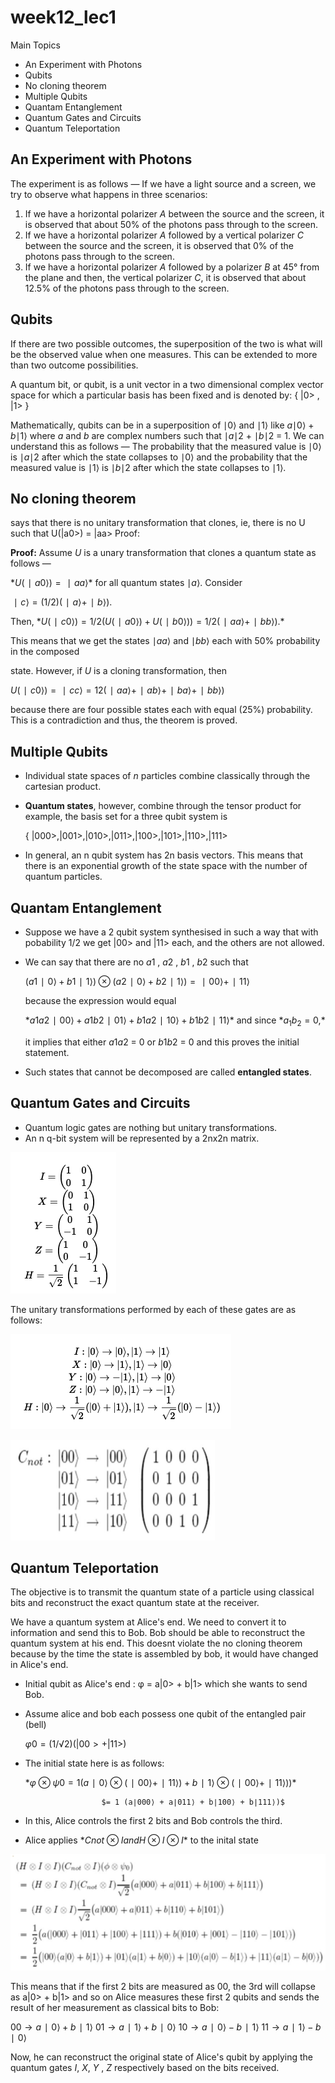 # week12_lec1

Main Topics

- An Experiment with Photons
- Qubits
- No cloning theorem
- Multiple Qubits
- Quantam Entanglement
- Quantum Gates and Circuits
- Quantum Teleportation

## **An Experiment with Photons**

The experiment is as follows — If we have a light source and a screen, we try to observe
what happens in three scenarios:

1. If we have a horizontal polarizer *A* between the source and the screen, it is observed
that about 50% of the photons pass through to the screen.
2. If we have a horizontal polarizer *A* followed by a vertical polarizer *C* between the source
and the screen, it is observed that 0% of the photons pass through to the screen.
3. If we have a horizontal polarizer *A* followed by a polarizer *B* at 45° from the plane and
then, the vertical polarizer *C*, it is observed that about 12.5% of the photons pass
through to the screen.

## Qubits

If there are two possible outcomes, the superposition of the two is what will be the observed value when one measures. This can be extended to more than two outcome possibilities.

A quantum bit, or qubit, is a unit vector in a two dimensional complex vector space for which a
particular basis has been fixed and is denoted by: { |0> , |1> }

Mathematically, qubits can be in a superposition of ∣0⟩ and ∣1⟩ like *a*∣0⟩ + *b*∣1⟩ where *a* and
*b* are complex numbers such that ∣*a*∣2 + ∣*b*∣2 = 1. We can understand this as follows — The
probability that the measured value is ∣0⟩ is ∣*a*∣2 after which the state collapses to ∣0⟩ and
the probability that the measured value is ∣1⟩ is ∣*b*∣2 after which the state collapses to ∣1⟩.

## No cloning theorem

says that there is no unitary transformation that clones, ie, there is no U such that U(|a0>) = |aa>
Proof:

**Proof:** Assume *U* is a unary transformation that clones a quantum state as follows —

$*U (∣a0 ⟩) = ∣aa⟩$*  for all quantum states ∣*a*⟩.
Consider 

$∣c⟩ = (1/ 2)(∣a⟩ + ∣b⟩).$  

Then, $*U(∣c0⟩) = 1/ 2(U(∣a0⟩) + U(∣b0⟩)) = 1/ 2(∣aa⟩ + ∣bb⟩).*$

This means that we get the states ∣*aa*⟩ and ∣*bb*⟩ each with 50% probability in the composed

state.
However, if *U* is a cloning transformation, then

 $U (∣c0 ⟩) = ∣cc⟩ = 12 (∣aa⟩ + ∣ab⟩ + ∣ba⟩ +∣bb⟩)$ 

because there are four possible states each with equal (25%) probability.
This is a contradiction and thus, the theorem is proved.

## Multiple Qubits

- Individual state spaces of *n* particles combine classically through the cartesian product.
- **Quantum states**, however, combine through the tensor product 
for example, the basis set for a three qubit system is

     { ${ |000>,|001>,|010>,|011>,|100>,|101>,|110>,|111>}$

- In general, an n qubit system has 2n basis vectors.
This means that there is an exponential growth of the state space with the number of quantum particles.

## Quantam Entanglement

- Suppose we have a 2 qubit system synthesised in such a way that with pobability 1/2 we get |00> and |11> each, and the others are not allowed.
- We can say that there are no *a*1 , *a*2 , *b*1 , *b*2 such that
    
     $(a1 ∣0⟩ +b1 ∣1⟩) ⊗ (a2 ∣0⟩ + b2 ∣1⟩) = ∣00⟩ + ∣11⟩$
    
     because the expression would equal 
    
    $*a1 a2 ∣00⟩ + a1b2∣01⟩ + b1a2∣10⟩ + b1b2∣11⟩$*  and since $*a_1b_2 = 0,$* 
    
     it implies that either *a*1*a*2 = 0 or *b*1*b*2 = 0 and this proves the initial statement.
    
- Such states that cannot be decomposed are called **entangled states**.

## **Quantum Gates and Circuits**

- Quantum logic gates are nothing but unitary transformations.
- An n q-bit system will be represented by a 2nx2n matrix.

![Untitled](week12_lec1%20a6c908bb4bc54299bf27f734c6464400/Untitled.png)

The unitary transformations performed by each of these gates are as follows:

![Untitled](week12_lec1%20a6c908bb4bc54299bf27f734c6464400/Untitled%201.png)

![Untitled](week12_lec1%20a6c908bb4bc54299bf27f734c6464400/Untitled%202.png)

## Quantum Teleportation

The objective is to transmit the quantum state of a particle using classical bits and reconstruct the exact quantum state at the receiver.

We have a quantum system at Alice's end. We need to convert it to information and send this to Bob. Bob should be able to reconstruct the quantum system at his end.
This doesnt violate the no cloning theorem because by the time the state is assembled by bob, it would have changed in Alice's end.

- Initial qubit as Alice's end : φ = a|0> + b|1> which she wants to send Bob.
- Assume alice and bob each possess one qubit of the entangled pair (bell)
    
     $φ0 = (1/√2)(|00> + |11>)$
    
- The initial state here is as follows:
    
    $*φ ⊗ ψ0 = 1 (a∣0⟩ ⊗ (∣00⟩+∣11⟩)+b∣1⟩ ⊗ (∣00⟩+∣11⟩))*$
    
                       $= 1 (a∣000⟩ + a∣011⟩ + b∣100⟩ + b∣111⟩)$
    
- In this, Alice controls the first 2 bits and Bob controls the third.
- Alice applies $*Cnot ⊗ I and H ⊗ I ⊗ I*$ to the inital state

![Untitled](week12_lec1%20a6c908bb4bc54299bf27f734c6464400/Untitled%203.png)

This means that if the first 2 bits are measured as 00, the 3rd will collapse as a|0> + b|1> and so on Alice measures these first 2 qubits and sends the result of her measurement as classical bits to Bob:

$00 → a∣0⟩ + b∣1⟩$
$01 → a∣1⟩ + b∣0⟩$
$10 → a∣0⟩ − b∣1⟩$
$11 → a∣1⟩ − b∣0⟩$

Now, he can reconstruct the original state of Alice's qubit by applying the quantum gates
*I*, *X*, *Y* , *Z* respectively based on the bits received.